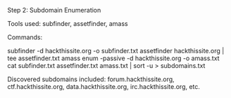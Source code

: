 Step 2: Subdomain Enumeration

Tools used: subfinder, assetfinder, amass

Commands:

subfinder -d hackthissite.org -o subfinder.txt
assetfinder hackthissite.org | tee assetfinder.txt
amass enum -passive -d hackthissite.org -o amass.txt
cat subfinder.txt assetfinder.txt amass.txt | sort -u > subdomains.txt

Discovered subdomains included:
forum.hackthissite.org, ctf.hackthissite.org, data.hackthissite.org, irc.hackthissite.org, etc.
